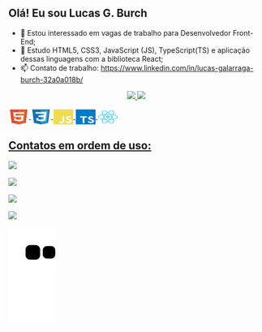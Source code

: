 ## Olá! Eu sou Lucas G. Burch

- 👀 Estou interessado em vagas de trabalho para Desenvolvedor Front-End;
- 📖 Estudo HTML5, CSS3, JavaScript (JS), TypeScript(TS) e aplicação dessas linguagens com a biblioteca React;
- 📫 Contato de trabalho: https://www.linkedin.com/in/lucas-galarraga-burch-32a0a018b/

<div align="center">
  <a href="https://github.com/LucasGBurch" color="lightslateblue">
  <img height="180em" src="https://github-readme-stats.vercel.app/api?username=LucasGBurch&show_icons=true&theme=tokyonight&include_all_commits=true&count_private=true"/>
  <img height="180em" src="https://github-readme-stats.vercel.app/api/top-langs/?username=LucasGBurch&layout=compact&langs_count=7&theme=tokyonight"/>
</div>

<div style="display: block"><br>
  
  <img align="center" alt="Lucas-HTML" height="30" width="40" src="https://raw.githubusercontent.com/devicons/devicon/master/icons/html5/html5-original.svg">
  <img align="center" alt="Lucas-CSS" height="30" width="40" src="https://raw.githubusercontent.com/devicons/devicon/master/icons/css3/css3-original.svg">
  <img align="center" alt="Lucas-Js" height="30" width="40" src="https://raw.githubusercontent.com/devicons/devicon/master/icons/javascript/javascript-plain.svg">
  <img align="center" alt="Lucas-Ts" height="30" width="40" src="https://raw.githubusercontent.com/devicons/devicon/master/icons/typescript/typescript-plain.svg">
  <img align="center" alt="Lucas-React" height="30" width="40" src="https://raw.githubusercontent.com/devicons/devicon/master/icons/react/react-original.svg">
  
 </div>

## Contatos em ordem de uso:

<div>


  <a href="https://instagram.com/lucasgburch" target="_blank"><img src="https://img.shields.io/badge/-Instagram-%23E4405F?style=for-the-badge&logo=instagram&logoColor=white" target="_blank"></a>
  
  <a href = "mailto:lucasburch@hotmail.com"><img src="https://img.shields.io/badge/Microsoft_Outlook-0078D4?style=for-the-badge&logo=microsoft-outlook&logoColor=white" target="_blank"></a>
  
  <a href="https://www.linkedin.com/in/lucas-galarraga-burch-32a0a018b/" target="_blank"><img src="https://img.shields.io/badge/-LinkedIn-%230077B5?style=for-the-badge&logo=linkedin&logoColor=white" target="_blank"></a>
  
  <a href="https://www.youtube.com/channel/UC8U3asSPS72AklNOmEhba4w" target="_blank"><img src="https://img.shields.io/badge/YouTube-FF0000?style=for-the-badge&logo=youtube&logoColor=white" target="_blank"></a>
  
  ![Snake animation](https://github.com/LucasGBurch/LucasGBurch/blob/output/github-contribution-grid-snake.svg)
  
</div
